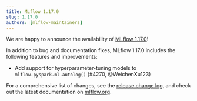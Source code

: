 ```yaml
---
title: MLflow 1.17.0
slug: 1.17.0
authors: [mlflow-maintainers]
---
```


We are happy to announce the availability of [MLflow 1.17.0](https://github.com/mlflow/mlflow/releases/tag/v1.17.0)!

In addition to bug and documentation fixes, MLflow 1.17.0 includes the following features and improvements:

- Add support for hyperparameter-tuning models to `mlflow.pyspark.ml.autolog()` (#4270, @WeichenXu123)

For a comprehensive list of changes, see the [release change log](https://github.com/mlflow/mlflow/releases/tag/v1.17.0), and check out the latest documentation on [mlflow.org](http://mlflow.org/).
